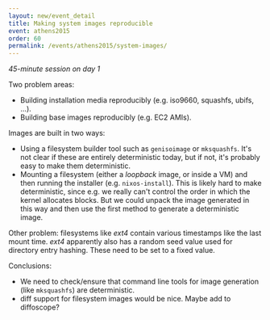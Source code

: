 ```yaml
---
layout: new/event_detail
title: Making system images reproducible
event: athens2015
order: 60
permalink: /events/athens2015/system-images/
---
```


*45-minute session on day 1*

Two problem areas:

 - Building installation media reproducibly (e.g. iso9660, squashfs, ubifs, ...).
 - Building base images reproducibly (e.g. EC2 AMIs).

Images are built in two ways:

 - Using a filesystem builder tool such as `genisoimage` or `mksquashfs`. It's not clear if these are entirely deterministic today, but if not, it's probably easy to make them deterministic.
 - Mounting a filesystem (either a *loopback* image, or inside a VM) and then running the installer (e.g. `nixos-install`). This is likely hard to make deterministic, since e.g. we really can't control the order in which the kernel allocates blocks. But we could unpack the image generated in this way and then use the first method to generate a deterministic image.

Other problem: filesystems like *ext4* contain various timestamps like the last mount time. *ext4* apparently also has a random seed value used for directory entry hashing. These need to be set to a fixed value.

Conclusions:

 - We need to check/ensure that command line tools for image generation (like `mksquashfs`) are deterministic.
 - diff support for filesystem images would be nice. Maybe add to diffoscope?
